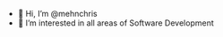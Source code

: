 - 👋 Hi, I’m @mehnchris
- 👀 I’m interested in all areas of Software Development

<!---
mehnchris/mehnchris is a ✨ special ✨ repository because its `README.md` (this file) appears on your GitHub profile.
You can click the Preview link to take a look at your changes.
--->
